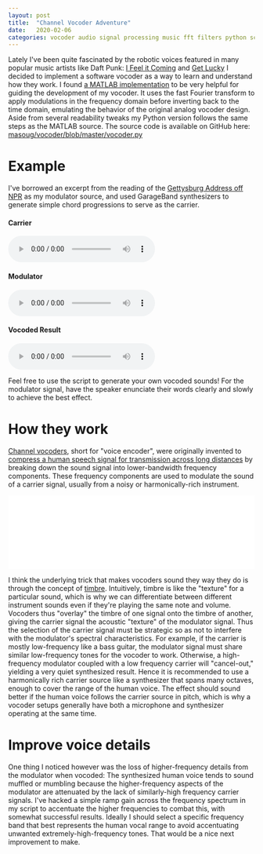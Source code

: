 ```yaml
---
layout: post
title:  "Channel Vocoder Adventure"
date:   2020-02-06
categories: vocoder audio signal processing music fft filters python scipy
---
```


Lately I've been quite fascinated by the robotic voices featured in many popular music artists like Daft Punk: [I Feel it Coming](https://youtu.be/qFLhGq0060w?start=140) and [Get Lucky](https://youtu.be/5NV6Rdv1a3I?start=140) I decided to implement a software vocoder as a way to learn and understand how they work. I found [a MATLAB implementation](https://sethares.engr.wisc.edu/vocoders/channelvocoder.html) to be very helpful for guiding the development of my vocoder. It uses the fast Fourier transform to apply modulations in the frequency domain before inverting back to the time domain, emulating the behavior of the original analog vocoder design. Aside from several readability tweaks my Python version follows the same steps as the MATLAB source. The source code is available on GitHub here: [masoug/vocoder/blob/master/vocoder.py](https://github.com/masoug/vocoder/blob/master/vocoder.py)

# Example
I've borrowed an excerpt from the reading of the [Gettysburg Address off NPR](https://www.npr.org/templates/story/story.php?storyId=1512410) as my modulator source, and used GarageBand synthesizers to generate simple chord progressions to serve as the carrier.

#### Carrier
<audio controls>
  <source src="/assets/vocoder/carrier.wav" type="audio/wav">
  Your browser does not support the audio element.
</audio> 

#### Modulator
<audio controls>
  <source src="/assets/vocoder/modulator.wav" type="audio/wav">
  Your browser does not support the audio element.
</audio> 

#### Vocoded Result
<audio controls>
  <source src="/assets/vocoder/vocoded_output.wav" type="audio/wav">
  Your browser does not support the audio element.
</audio>

Feel free to use the script to generate your own vocoded sounds! For the modulator signal, have the speaker enunciate their words clearly and slowly to achieve the best effect.

# How they work

[Channel vocoders](https://en.wikipedia.org/wiki/Vocoder), short for "voice encoder", were originally invented to [compress a human speech signal for transmission across long distances](https://youtu.be/OvR4qK0B--w) by breaking down the sound signal into lower-bandwidth frequency components. These frequency components are used to modulate the sound of a carrier signal, usually from a noisy or harmonically-rich instrument.

<embed src="/assets/vocoder-block-diagram.svg" width="100%"/>

I think the underlying trick that makes vocoders sound they way they do is through the concept of [timbre](https://en.wikipedia.org/wiki/Timbre). Intuitively, timbre is like the "texture" for a particular sound, which is why we can differentiate between different instrument sounds even if they're playing the same note and volume. Vocoders thus "overlay" the timbre of one signal onto the timbre of another, giving the carrier signal the acoustic "texture" of the modulator signal. Thus the selection of the carrier signal must be strategic so as not to interfere with the modulator's spectral characteristics. For example, if the carrier is mostly low-frequency like a bass guitar, the modulator signal must share similar low-frequency tones for the vocoder to work. Otherwise, a high-frequency modulator coupled with a low frequency carrier will "cancel-out," yielding a very quiet synthesized result. Hence it is recommended to use a harmonically rich carrier source like a synthesizer that spans many octaves, enough to cover the range of the human voice. The effect should sound better if the human voice follows the carrier source in pitch, which is why a vocoder setups generally have both a microphone and synthesizer operating at the same time.

# Improve voice details

One thing I noticed however was the loss of higher-frequency details from the modulator when vocoded: The synthesized human voice tends to sound muffled or mumbling because the higher-frequency aspects of the modulator are attenuated by the lack of similarly-high frequency carrier signals. I've hacked a simple ramp gain across the frequency spectrum in my script to accentuate the higher frequencies to combat this, with somewhat successful results. Ideally I should select a specific frequency band that best represents the human vocal range to avoid accentuating unwanted extremely-high-frequency tones. That would be a nice next improvement to make.